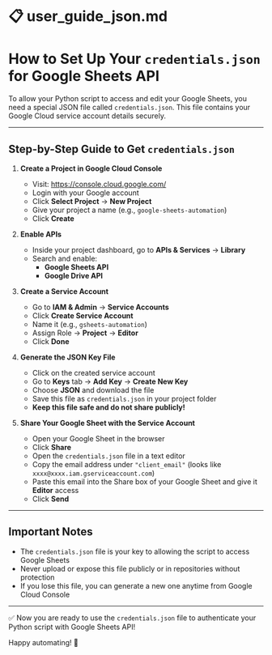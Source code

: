 # 📋 user_guide_json.md

# How to Set Up Your `credentials.json` for Google Sheets API

To allow your Python script to access and edit your Google Sheets, you need a special JSON file called `credentials.json`. This file contains your Google Cloud service account details securely.

---

## Step-by-Step Guide to Get `credentials.json`

1. **Create a Project in Google Cloud Console**  
   - Visit: https://console.cloud.google.com/  
   - Login with your Google account  
   - Click **Select Project** → **New Project**  
   - Give your project a name (e.g., `google-sheets-automation`)  
   - Click **Create**

2. **Enable APIs**  
   - Inside your project dashboard, go to **APIs & Services** → **Library**  
   - Search and enable:  
     - **Google Sheets API**  
     - **Google Drive API**

3. **Create a Service Account**  
   - Go to **IAM & Admin** → **Service Accounts**  
   - Click **Create Service Account**  
   - Name it (e.g., `gsheets-automation`)  
   - Assign Role → **Project** → **Editor**  
   - Click **Done**

4. **Generate the JSON Key File**  
   - Click on the created service account  
   - Go to **Keys** tab → **Add Key** → **Create New Key**  
   - Choose **JSON** and download the file  
   - Save this file as `credentials.json` in your project folder  
   - **Keep this file safe and do not share publicly!**

5. **Share Your Google Sheet with the Service Account**  
   - Open your Google Sheet in the browser  
   - Click **Share**  
   - Open the `credentials.json` file in a text editor  
   - Copy the email address under `"client_email"` (looks like `xxxx@xxxx.iam.gserviceaccount.com`)  
   - Paste this email into the Share box of your Google Sheet and give it **Editor** access  
   - Click **Send**

---

## Important Notes

- The `credentials.json` file is your key to allowing the script to access Google Sheets  
- Never upload or expose this file publicly or in repositories without protection  
- If you lose this file, you can generate a new one anytime from Google Cloud Console  

---

✅ Now you are ready to use the `credentials.json` file to authenticate your Python script with Google Sheets API!

Happy automating! 🚀
